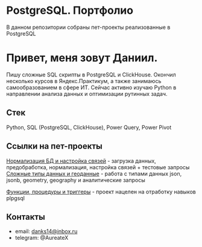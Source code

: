 # PostgreSQL. Портфолио
В данном репозитории собраны пет-проекты реализованные в PostgreSQL

# Привет, меня зовут Даниил.
Пишу сложные SQL скрипты в PostgreSQL и ClickHouse.
Окончил несколько курсов в Яндекс.Практикум, а также занимаюсь самообразованием в сфере ИТ.
Сейчас активно изучаю Python в направлении анализа данных и оптимизации рутинных задач.

## Стек
Python, SQL (PostgreSQL, ClickHouse), Power Query, Power Pivot

## Ссылки на пет-проекты
[Нормализация БД и настройка связей](https://github.com/DanifyQL/DB-normalization) - загрузка данных, предобработка, нормализация, настройка связей + тестовые запросы
[Сложные типы данных и геоданные](https://github.com/DanifyQL/DB-json-geom) - работа с типами данных json, jsonb, geometry, geography и аналитические запросы

[Функции, процедуры и триггеры](https://github.com/DanifyQL/DB-plpgsql) - проект нацелен на отработку навыков plpgsql
## Контакты
- email: danks14@inbox.ru
- telegram: @AureateX
